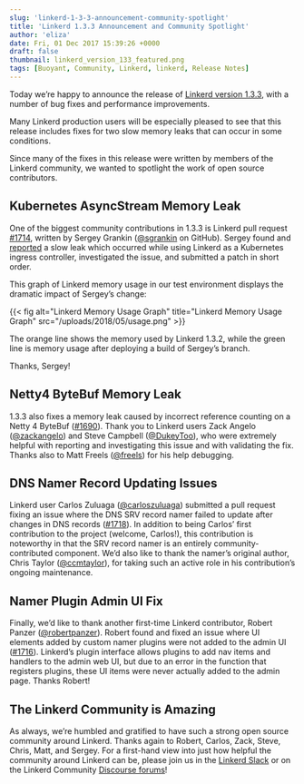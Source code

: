 ```yaml
---
slug: 'linkerd-1-3-3-announcement-community-spotlight'
title: 'Linkerd 1.3.3 Announcement and Community Spotlight'
author: 'eliza'
date: Fri, 01 Dec 2017 15:39:26 +0000
draft: false
thumbnail: linkerd_version_133_featured.png
tags: [Buoyant, Community, Linkerd, linkerd, Release Notes]
---
```


Today we’re happy to announce the release of [Linkerd version
1.3.3](https://github.com/linkerd/linkerd/releases/tag/1.3.3), with a number of
bug fixes and performance improvements.

Many Linkerd production users will be especially pleased to see that this
release includes fixes for two slow memory leaks that can occur in some
conditions.

Since many of the fixes in this release were written by members of the Linkerd
community, we wanted to spotlight the work of open source contributors.

## Kubernetes AsyncStream Memory Leak

One of the biggest community contributions in 1.3.3 is Linkerd pull request
[#1714](https://github.com/linkerd/linkerd/pull/1714), written by Sergey Grankin
([@sgrankin](https://github.com/sgrankin) on GitHub). Sergey found and
[reported](https://github.com/linkerd/linkerd/issues/1694) a slow leak which
occurred while using Linkerd as a Kubernetes ingress controller, investigated
the issue, and submitted a patch in short order.

This graph of Linkerd memory usage in our test environment displays the dramatic
impact of Sergey’s change:

{{< fig
  alt="Linkerd Memory Usage Graph"
  title="Linkerd Memory Usage Graph"
  src="/uploads/2018/05/usage.png" >}}

The orange line shows the memory used by Linkerd 1.3.2, while the green line is
memory usage after deploying a build of Sergey’s branch.

Thanks, Sergey!

## Netty4 ByteBuf Memory Leak

1.3.3 also fixes a memory leak caused by incorrect reference counting on a Netty
4 ByteBuf ([#1690](https://github.com/linkerd/linkerd/issues/1690)). Thank you
to Linkerd users Zack Angelo ([@zackangelo](https://github.com/zackangelo)) and
Steve Campbell ([@DukeyToo](https://github.com/dukeytoo)), who were extremely
helpful with reporting and investigating this issue and with validating the fix.
Thanks also to Matt Freels ([@freels](https://github.com/freels)) for his help
debugging.

## DNS Namer Record Updating Issues

Linkerd user Carlos Zuluaga ([@carloszuluaga](https://github.com/carloszuluaga))
submitted a pull request fixing an issue where the DNS SRV record namer failed
to update after changes in DNS records
([#1718](https://github.com/linkerd/linkerd/issues/1718)). In addition to being
Carlos’ first contribution to the project (welcome, Carlos!), this contribution
is noteworthy in that the SRV record namer is an entirely community-contributed
component. We’d also like to thank the namer’s original author, Chris Taylor
([@ccmtaylor](https://github.com/ccmtaylor)), for taking such an active role in
his contribution’s ongoing maintenance.

## Namer Plugin Admin UI Fix

Finally, we’d like to thank another first-time Linkerd contributor, Robert
Panzer ([@robertpanzer](https://github.com/robertpanzer)). Robert found and
fixed an issue where UI elements added by custom namer plugins were not added to
the admin UI ([#1716](https://github.com/linkerd/linkerd/issues/1716)).
Linkerd’s plugin interface allows plugins to add nav items and handlers to the
admin web UI, but due to an error in the function that registers plugins, these
UI items were never actually added to the admin page. Thanks Robert!

## The Linkerd Community is Amazing

As always, we’re humbled and gratified to have such a strong open source
community around Linkerd. Thanks again to Robert, Carlos, Zack, Steve, Chris,
Matt, and Sergey. For a first-hand view into just how helpful the community
around Linkerd can be, please join us in the [Linkerd
Slack](http://slack.linkerd.io) or on the Linkerd Community [Discourse
forums](https://discourse.linkerd.io/)!
